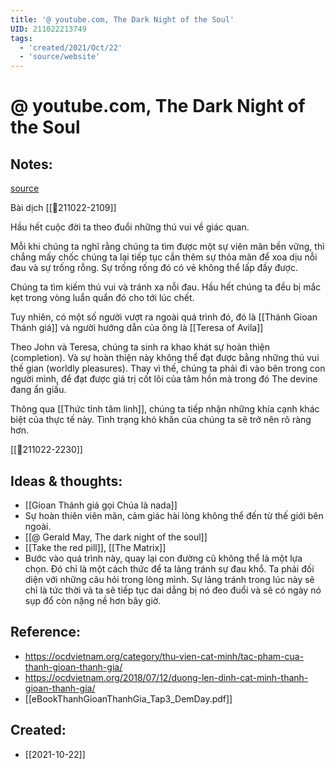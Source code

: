 ```yaml
---
title: '@ youtube.com, The Dark Night of the Soul'
UID: 211022213749
tags:
  - 'created/2021/Oct/22'
  - 'source/website'
---
```

# @ youtube.com, The Dark Night of the Soul

## Notes:
[source](https://www.youtube.com/watch?v=GXq6YyvA_vM)

Bài dịch
[[💬211022-2109]]

Hầu hết cuộc đời ta theo đuổi những thú vui về giác quan.

Mỗi khi chúng ta nghĩ rằng chúng ta tìm được một sự viên mãn bền vững, thì chẳng mấy chốc chúng ta lại tiếp tục cần thêm sự thỏa mãn để xoa dịu nỗi đau và sự trống rỗng. Sự trống rống đó có vẻ không thể lấp đầy được.

Chúng ta tìm kiếm thú vui và tránh xa nỗi đau. Hầu hết chúng ta đều bị mắc kẹt trong vòng luẩn quẩn đó cho tới lúc chết.

Tuy nhiên, có một số người vượt ra ngoài quá trình đó, đó là [[Thánh Gioan Thánh giá]] và người hướng dẫn của ông là [[Teresa of Avila]]

Theo John và Teresa, chúng ta sinh ra khao khát sự hoàn thiện (completion). Và sự hoàn thiện này không thể đạt được bằng những thú vui thế gian (worldly pleasures). Thay vì thế, chúng ta phải đi vào bên trong con người mình, để đạt được giá trị cốt lõi của tâm hồn mà trong đó The devine đang ẩn giấu.

Thông qua [[Thức tỉnh tâm linh]], chúng ta tiếp nhận những khía cạnh khác biệt của thực tế này. Tình trạng khó khăn của chúng ta sẽ trở nên rõ ràng hơn.

[[💬211022-2230]]

## Ideas & thoughts:
- [[Gioan Thánh giá gọi Chúa là nada]]
- Sự hoàn thiên viên mãn, cảm giác hài lòng không thể đến từ thế giới bên ngoài.
- [[@ Gerald May, The dark night of the soul]]
- [[Take the red pill]], [[The Matrix]]
- Bước vào quá trình này, quay lại con đường cũ không thể là một lựa chọn. Đó chỉ là một cách thức để ta lảng tránh sự đau khổ. Ta phải đối diện với những câu hỏi trong lòng mình. Sự lảng tránh trong lúc này sẽ chỉ là tức thời và ta sẽ tiếp tục dai dẳng bị nó đeo đuổi và sẽ có ngày nó sụp đổ còn nặng nề hơn bây giờ.

## Reference:
- https://ocdvietnam.org/category/thu-vien-cat-minh/tac-pham-cua-thanh-gioan-thanh-gia/
- https://ocdvietnam.org/2018/07/12/duong-len-dinh-cat-minh-thanh-gioan-thanh-gia/
- [[eBookThanhGioanThanhGia_Tap3_DemDay.pdf]]
## Created:
- [[2021-10-22]]
